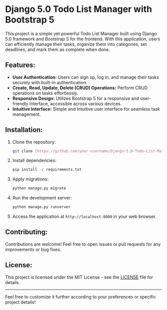 # Django 5.0 Todo List Manager with Bootstrap 5

This project is a simple yet powerful Todo List Manager built using Django 5.0 framework and Bootstrap 5 for the frontend. With this application, users can efficiently manage their tasks, organize them into categories, set deadlines, and mark them as complete when done.

## Features:

- **User Authentication:** Users can sign up, log in, and manage their tasks securely with built-in authentication.
- **Create, Read, Update, Delete (CRUD) Operations:** Perform CRUD operations on tasks effortlessly.
- **Responsive Design:** Utilizes Bootstrap 5 for a responsive and user-friendly interface, accessible across various devices.
- **Intuitive Interface:** Simple and intuitive user interface for seamless task management.

## Installation:

1. Clone the repository:

   ```bash
   git clone [https://github.com/your-username/Django-5.0-Todo-List-Manager.git](https://github.com/MoviesLiker/Django-5.0-Todo-List-manager-with-bootstrap-5.git)
   ```

2. Install dependencies:

   ```bash
   pip install -r requirements.txt
   ```

3. Apply migrations:

   ```bash
   python manage.py migrate
   ```

4. Run the development server:

   ```bash
   python manage.py runserver
   ```

5. Access the application at `http://localhost:8000` in your web browser.

## Contributing:

Contributions are welcome! Feel free to open issues or pull requests for any improvements or bug fixes.

## License:

This project is licensed under the MIT License - see the [LICENSE](LICENSE) file for details.

---

Feel free to customize it further according to your preferences or specific project details!
